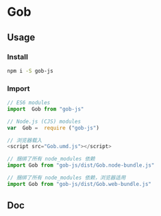 # Gob


## Usage

### Install
```bash
npm i -S gob-js
```

### Import
```js
// ES6 modules
import  Gob from "gob-js"

// Node.js (CJS) modules
var  Gob =  require ("gob-js")

// 浏览器载入
<script src="Gob.umd.js"></script>

// 捆绑了所有 node_modules 依赖
import Gob from "gob-js/dist/Gob.node-bundle.js"

// 捆绑了所有 node_modules 依赖，浏览器适用
import Gob from "gob-js/dist/Gob.web-bundle.js"
```


## Doc










